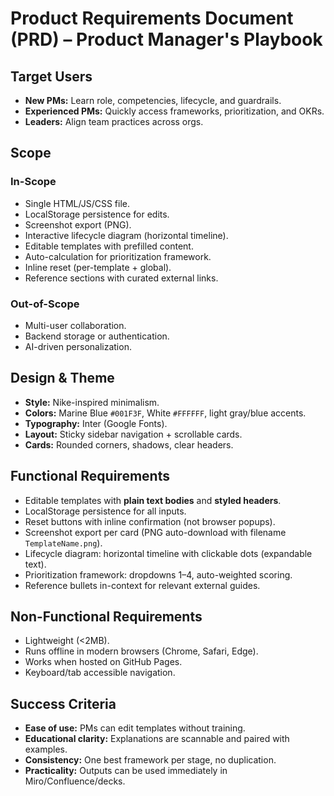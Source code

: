 # Product Requirements Document (PRD) – Product Manager's Playbook

## Target Users
- **New PMs:** Learn role, competencies, lifecycle, and guardrails.
- **Experienced PMs:** Quickly access frameworks, prioritization, and OKRs.
- **Leaders:** Align team practices across orgs.

## Scope
### In-Scope
- Single HTML/JS/CSS file.
- LocalStorage persistence for edits.
- Screenshot export (PNG).
- Interactive lifecycle diagram (horizontal timeline).
- Editable templates with prefilled content.
- Auto-calculation for prioritization framework.
- Inline reset (per-template + global).
- Reference sections with curated external links.

### Out-of-Scope
- Multi-user collaboration.
- Backend storage or authentication.
- AI-driven personalization.

## Design & Theme
- **Style:** Nike-inspired minimalism.
- **Colors:** Marine Blue `#001F3F`, White `#FFFFFF`, light gray/blue accents.
- **Typography:** Inter (Google Fonts).
- **Layout:** Sticky sidebar navigation + scrollable cards.
- **Cards:** Rounded corners, shadows, clear headers.

## Functional Requirements
- Editable templates with **plain text bodies** and **styled headers**.
- LocalStorage persistence for all inputs.
- Reset buttons with inline confirmation (not browser popups).
- Screenshot export per card (PNG auto-download with filename `TemplateName.png`).
- Lifecycle diagram: horizontal timeline with clickable dots (expandable text).
- Prioritization framework: dropdowns 1–4, auto-weighted scoring.
- Reference bullets in-context for relevant external guides.

## Non-Functional Requirements
- Lightweight (<2MB).
- Runs offline in modern browsers (Chrome, Safari, Edge).
- Works when hosted on GitHub Pages.
- Keyboard/tab accessible navigation.

## Success Criteria
- **Ease of use:** PMs can edit templates without training.
- **Educational clarity:** Explanations are scannable and paired with examples.
- **Consistency:** One best framework per stage, no duplication.
- **Practicality:** Outputs can be used immediately in Miro/Confluence/decks.
